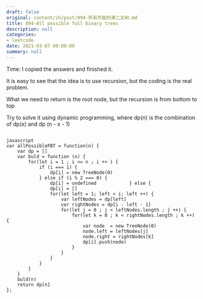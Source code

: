 ```yaml
---
draft: false
original: content/zh/post/894-所有可能的满二叉树.md
title: 894-All possible full binary trees
description: null
categories:
- leetcode
date: 2021-03-07 00:00:00
summary: null
---
```


Time: I copied the answers and finished it.

It is easy to see that the idea is to use recursion, but the coding is the real problem.

What we need to return is the root node, but the recursion is from bottom to top

Try to solve it using dynamic programming, where dp(n) is the combination of dp(x) and dp (n - x - 1)

```

javascript
var allPossibleFBT = function(n) {
    var dp = []
    var buld = function (n) {
        for(let i = 1 ; i <= n ; i ++ ) {
            if (i === 1) {
                dp[i] = new TreeNode(0)
            } else if (i % 2 === 0) {
                dp[i] = undefined            } else {
                dp[i] = []
                for(let left = 1; left < i; left ++) {
                    var leftNodes = dp[left]
                    var rightNodes = dp[i - left - 1]
                    for(let j = 0 ; j < leftNodes.length ; j ++) {
                        for(let k = 0 ; k < rightNodes.length ; k ++) {
                            var node  = new TreeNode(0)
                            node.left = leftNodes[j]
                            node.right = rightNodes[k]
                            dp[i].push(node)
                        }
                    }
                }
            }
        }
    }
    buld(n)
    return dp[n]
};
```
